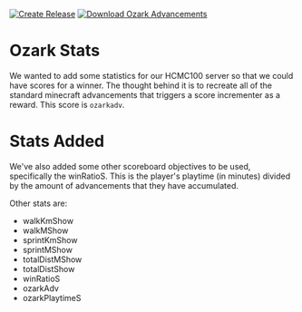 [![Create Release](https://img.shields.io/github/workflow/status/ozarkcraft/ozark_stats/Create%20Release?style=for-the-badge)](https://github.com/ozarkcraft/ozark_stats/actions/workflows/main.yml)
[![Download Ozark Advancements](https://img.shields.io/badge/download-ozark_stats.zip-blue?style=for-the-badge)](https://github.com/ozarkcraft/ozark_stats/releases/download/v0.1.3/ozark_stats-v0.1.3.zip)

# Ozark Stats
We wanted to add some statistics for our HCMC100 server so that we could have
scores for a winner.  The thought behind it is to recreate all of the standard
minecraft advancements that triggers a score incrementer as a reward.  This
score is `ozarkadv`.

# Stats Added
We've also added some other scoreboard objectives to be used, specifically the 
winRatioS.  This is the player's playtime (in minutes) divided by the amount of
advancements that they have accumulated.

Other stats are:

* walkKmShow
* walkMShow
* sprintKmShow
* sprintMShow
* totalDistMShow
* totalDistShow
* winRatioS
* ozarkAdv
* ozarkPlaytimeS
